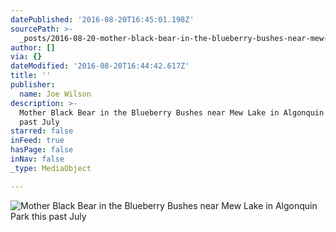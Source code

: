 ```yaml
---
datePublished: '2016-08-20T16:45:01.198Z'
sourcePath: >-
  _posts/2016-08-20-mother-black-bear-in-the-blueberry-bushes-near-mew-lake-in-a.md
author: []
via: {}
dateModified: '2016-08-20T16:44:42.617Z'
title: ''
publisher:
  name: Joe Wilson
description: >-
  Mother Black Bear in the Blueberry Bushes near Mew Lake in Algonquin Park this
  past July
starred: false
inFeed: true
hasPage: false
inNav: false
_type: MediaObject

---
```

![Mother Black Bear in the Blueberry Bushes near Mew Lake in Algonquin Park this past July](https://imgflo.herokuapp.com/graph/vahj1ThiexotieMo/3f495b131e7540682ecda6759ddaa511/croprotate.jpg?cropheight=4551&cropwidth=3458&degrees=0&input=https%3A%2F%2Fthe-grid-user-content.s3-us-west-2.amazonaws.com%2F49b03c2f-1c73-4686-bdec-c253f4830aa0.jpg&x=0&y=0)